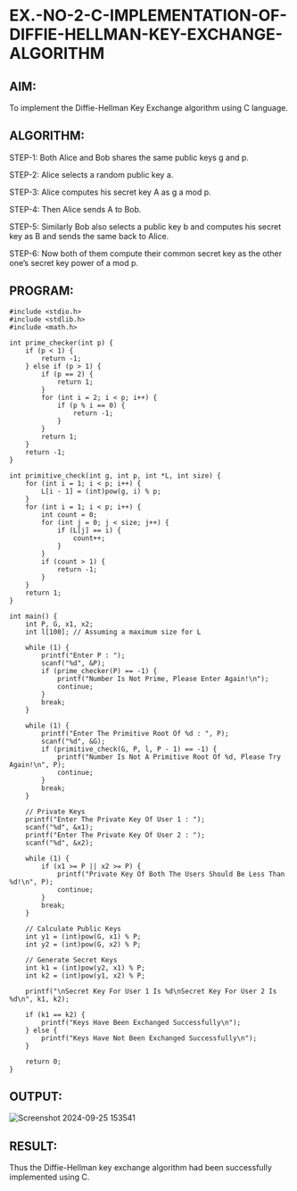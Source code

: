 # EX.-NO-2-C-IMPLEMENTATION-OF-DIFFIE-HELLMAN-KEY-EXCHANGE-ALGORITHM

## AIM:
To implement the Diffie-Hellman Key Exchange algorithm using C language.

## ALGORITHM:
  
  STEP-1: Both Alice and Bob shares the same public keys g and p.
  
  STEP-2: Alice selects a random public key a.
  
  STEP-3: Alice computes his secret key A as g a mod p.
  
  STEP-4: Then Alice sends A to Bob.
  
  STEP-5: Similarly Bob also selects a public key b and computes his secret key as B and sends the same back to Alice.
  
  STEP-6: Now both of them compute their common secret key as the other one’s secret key power of a mod p.
  
## PROGRAM:
```
#include <stdio.h>
#include <stdlib.h>
#include <math.h>

int prime_checker(int p) {
    if (p < 1) {
        return -1;
    } else if (p > 1) {
        if (p == 2) {
            return 1;
        }
        for (int i = 2; i < p; i++) {
            if (p % i == 0) {
                return -1;
            }
        }
        return 1;
    }
    return -1;
}

int primitive_check(int g, int p, int *L, int size) {
    for (int i = 1; i < p; i++) {
        L[i - 1] = (int)pow(g, i) % p;
    }
    for (int i = 1; i < p; i++) {
        int count = 0;
        for (int j = 0; j < size; j++) {
            if (L[j] == i) {
                count++;
            }
        }
        if (count > 1) {
            return -1;
        }
    }
    return 1;
}

int main() {
    int P, G, x1, x2;
    int l[100]; // Assuming a maximum size for L

    while (1) {
        printf("Enter P : ");
        scanf("%d", &P);
        if (prime_checker(P) == -1) {
            printf("Number Is Not Prime, Please Enter Again!\n");
            continue;
        }
        break;
    }

    while (1) {
        printf("Enter The Primitive Root Of %d : ", P);
        scanf("%d", &G);
        if (primitive_check(G, P, l, P - 1) == -1) {
            printf("Number Is Not A Primitive Root Of %d, Please Try Again!\n", P);
            continue;
        }
        break;
    }

    // Private Keys
    printf("Enter The Private Key Of User 1 : ");
    scanf("%d", &x1);
    printf("Enter The Private Key Of User 2 : ");
    scanf("%d", &x2);

    while (1) {
        if (x1 >= P || x2 >= P) {
            printf("Private Key Of Both The Users Should Be Less Than %d!\n", P);
            continue;
        }
        break;
    }

    // Calculate Public Keys
    int y1 = (int)pow(G, x1) % P;
    int y2 = (int)pow(G, x2) % P;

    // Generate Secret Keys
    int k1 = (int)pow(y2, x1) % P;
    int k2 = (int)pow(y1, x2) % P;

    printf("\nSecret Key For User 1 Is %d\nSecret Key For User 2 Is %d\n", k1, k2);

    if (k1 == k2) {
        printf("Keys Have Been Exchanged Successfully\n");
    } else {
        printf("Keys Have Not Been Exchanged Successfully\n");
    }

    return 0;
}

```

## OUTPUT:
![Screenshot 2024-09-25 153541](https://github.com/user-attachments/assets/20f820b4-60a7-4d95-bd21-bde86b617a7b)


## RESULT:
  Thus the Diffie-Hellman key exchange algorithm had been successfully implemented using C.
